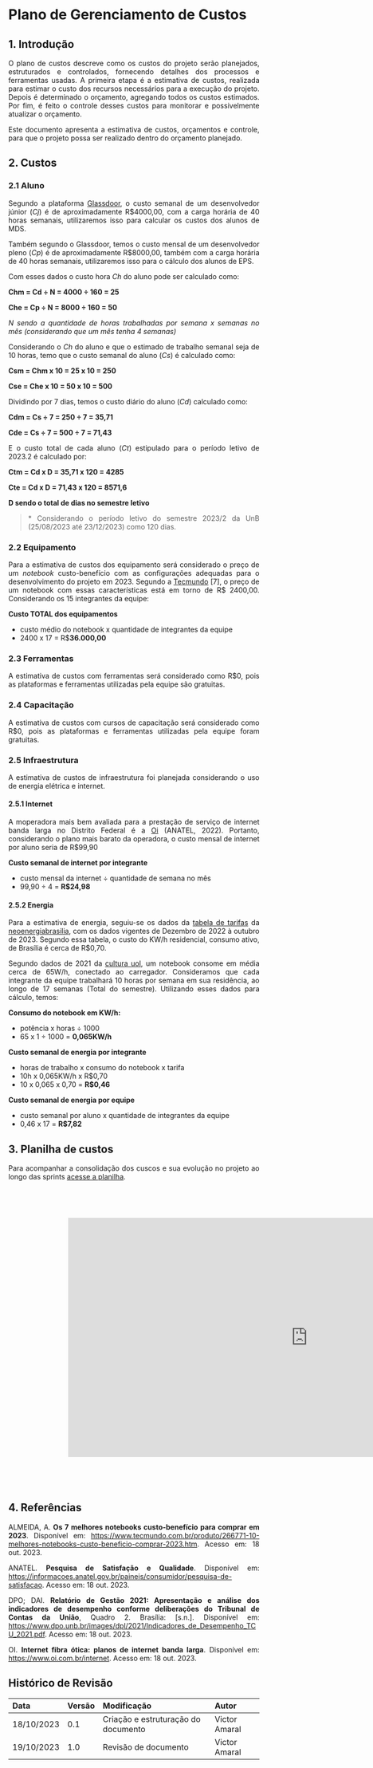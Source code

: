 # Plano de Gerenciamento de Custos
<style>body {text-align: justify}</style>

## 1. Introdução 
O plano de custos descreve como os custos do projeto serão planejados, estruturados e controlados, fornecendo detalhes dos processos e ferramentas usadas. A primeira etapa é a estimativa de custos, realizada para estimar o custo dos recursos necessários para a execução do projeto. Depois é determinado o orçamento, agregando todos os custos estimados. Por fim, é feito o controle desses custos para monitorar e possivelmente atualizar o orçamento.

Este documento apresenta a estimativa de custos, orçamentos e controle, para que o projeto possa ser realizado dentro do orçamento planejado.

## 2. Custos
### 2.1 Aluno
Segundo a plataforma [Glassdoor](https://www.glassdoor.com.br/Salários/desenvolvedor-júnior-salário-SRCH_KO0,20.htm), o custo semanal de um desenvolvedor júnior (_Cj_) é de aproximadamente R$4000,00, com a carga horária de 40 horas semanais, utilizaremos isso para calcular os custos dos alunos de MDS. 

Também segundo o Glassdoor, temos o custo mensal de um desenvolvedor pleno (_Cp_) é de aproximadamente R$8000,00, também com a carga horária de 40 horas semanais, utilizaremos isso para o cálculo dos alunos de EPS.

Com esses dados o custo hora _Ch_ do aluno pode ser calculado como:

**Chm = Cd ÷ N = 4000 ÷ 160 = 25**

**Che = Cp ÷ N = 8000 ÷ 160 = 50**

*N sendo a quantidade de horas trabalhadas por semana x semanas no mês (considerando que um mês tenha 4 semanas)*

Considerando o _Ch_ do aluno e que o estimado de trabalho semanal seja de 10 horas, temo que o custo semanal do aluno (_Cs_) é calculado como:

**Csm = Chm x 10 = 25 x 10 = 250**

**Cse = Che x 10 = 50 x 10 = 500**

Dividindo por 7 dias, temos o custo diário do aluno (_Cd_) calculado como:

**Cdm = Cs ÷ 7 = 250 ÷ 7 = 35,71**

**Cde = Cs ÷ 7 = 500 ÷ 7 = 71,43**

E o custo total de cada aluno (_Ct_) estipulado para o período letivo de 2023.2 é calculado por:

**Ctm = Cd x D = 35,71 x 120 = 4285**

**Cte = Cd x D = 71,43 x 120 = 8571,6**

**D sendo o total de dias no semestre letivo**

> \* Considerando o período letivo do semestre 2023/2 da UnB (25/08/2023 até 23/12/2023) como 120 dias.  

### 2.2 Equipamento
Para a estimativa de custos dos equipamento será considerado o preço de um _notebook_ custo-benefício com as configurações adequadas para o desenvolvimento do projeto em 2023. Segundo a [Tecmundo](https://www.tecmundo.com.br/produto/266771-10-melhores-notebooks-custo-beneficio-comprar-2023.htm) [7], o preço de um notebook com essas características está em torno de R$ 2400,00. Considerando os 15 integrantes da equipe:

**Custo TOTAL dos equipamentos**
* custo médio do notebook x quantidade de integrantes da equipe
* 2400 x 17 = R$**36.000,00**

### 2.3 Ferramentas
A estimativa de custos com ferramentas será considerado como R$0, pois as plataformas e ferramentas utilizadas pela equipe são gratuitas.

### 2.4 Capacitação
A estimativa de custos com cursos de capacitação será considerado como R$0, pois as plataformas e ferramentas utilizadas pela equipe foram gratuitas.


### 2.5 Infraestrutura
A estimativa de custos de infraestrutura foi planejada considerando o uso de energia elétrica e internet.

#### 2.5.1 Internet
A moperadora mais bem avaliada para a prestação de serviço de internet banda larga no Distrito Federal é a [Oi](https://www.oi.com.br/internet) (ANATEL, 2022). Portanto, considerando o plano mais barato da operadora, o custo mensal de internet por aluno seria de R$99,90

**Custo semanal de internet por integrante**
* custo mensal da internet ÷ quantidade de semana no mês
* 99,90 ÷ 4 = **R$24,98**

#### 2.5.2 Energia
Para a estimativa de energia, seguiu-se os dados da [tabela de tarifas](https://www.neoenergiabrasilia.com.br/residencial-e-rural/Documents/tafiras%20vigentes/01_nbsb_tarifas_energia_eletrica_grupoB_nov_2022_reh3134.pdf) da [neoenergiabrasilia](https://www.neoenergiabrasilia.com.br/Paginas/default.aspx), com os dados vigentes de Dezembro de 2022 à outubro de 2023. Segundo essa tabela, o custo do KW/h residencial, consumo ativo, de Brasília é cerca de R$0,70.

Segundo dados de 2021 da [cultura uol](https://cultura.uol.com.br/noticias/26097_6-maneiras-de-economizar-na-conta-de-luz-do-home-office.html), um notebook consome em média cerca de 65W/h, conectado ao carregador. Consideramos que cada integrante da equipe trabalhará 10 horas por semana em sua residência, ao longo de 17 semanas (Total do semestre). Utilizando esses dados para cálculo, temos:

**Consumo do notebook em KW/h:**
* potência x horas ÷ 1000  
* 65 x 1 ÷ 1000 = **0,065KW/h**

**Custo semanal de energia por integrante**

* horas de trabalho x consumo do notebook x tarifa
* 10h x 0,065KW/h x R$0,70
* 10 x 0,065 x 0,70 = **R$0,46**

**Custo semanal de energia por equipe**
* custo semanal por aluno x quantidade de integrantes da equipe
* 0,46 x 17 = **R$7,82**


## 3. Planilha de custos
Para acompanhar a consolidação dos cuscos e sua evolução no projeto ao longo das sprints [acesse a planilha](https://docs.google.com/spreadsheets/d/1NGDqhFQa5XDPp-3fmC6r5sc7z3ChM2rYw2H5mmErnWk/edit?usp=sharing).

<iframe width="1200" height="600" style="-webkit-transform:scale(0.8);-moz-transform-scale(0.8);" frameborder="0" scrolling="yes" src="https://docs.google.com/spreadsheets/d/1NGDqhFQa5XDPp-3fmC6r5sc7z3ChM2rYw2H5mmErnWk/edit?usp=sharing"></iframe>

## 4. Referências
ALMEIDA, A. **Os 7 melhores notebooks custo-benefício para comprar em 2023**. Disponível em: <https://www.tecmundo.com.br/produto/266771-10-melhores-notebooks-custo-beneficio-comprar-2023.htm>. Acesso em: 18 out. 2023. 

ANATEL. **Pesquisa de Satisfação e Qualidade**. Disponível em: <https://informacoes.anatel.gov.br/paineis/consumidor/pesquisa-de-satisfacao>. Acesso em: 18 out. 2023.

DPO; DAI. **Relatório de Gestão 2021: Apresentação e análise dos indicadores de desempenho conforme deliberações do Tribunal de Contas da União**, Quadro 2. Brasília: [s.n.]. Disponível em: <https://www.dpo.unb.br/images/dpl/2021/Indicadores_de_Desempenho_TCU_2021.pdf>. Acesso em: 18 out. 2023.

OI. **Internet fibra ótica: planos de internet banda larga**. Disponível em: <https://www.oi.com.br/internet>. Acesso em: 18 out. 2023.

## Histórico de Revisão
| Data       | Versão | Modificação | Autor |
| :--------- | :----- | :---------- | :---- |
| 18/10/2023 | 0.1    | Criação e estruturação do documento | Victor Amaral |
| 19/10/2023 | 1.0    | Revisão de documento | Victor Amaral |

